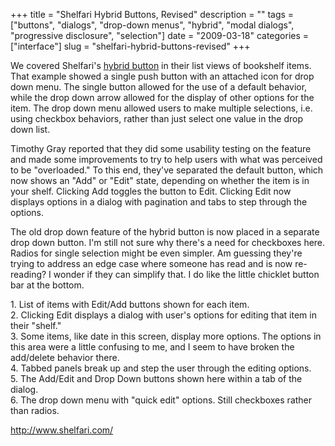 +++
title = "Shelfari Hybrid Buttons, Revised"
description = ""
tags = ["buttons", "dialogs", "drop-down menus", "hybrid", "modal dialogs", "progressive disclosure", "selection"]
date = "2009-03-18"
categories = ["interface"]
slug = "shelfari-hybrid-buttons-revised"
+++


<p>We covered Shelfari's <a href="shelfari-hybrid-buttons.html">hybrid button</a> in their list views of bookshelf items. That example showed a single push button with an attached icon for drop down menu. The single button allowed for the use of a default behavior, while the drop down arrow allowed for the display of other options for the item. The drop down menu allowed users to make multiple selections, i.e. using checkbox behaviors, rather than just select one value in the drop down list.</p>
<p>Timothy Gray reported that they did some usability testing on the feature and made some improvements to try to help users with what was perceived to be "overloaded." To this end, they've separated the default button, which now shows an "Add" or "Edit" state, depending on whether the item is in your shelf. Clicking Add toggles the button to Edit. Clicking Edit now displays options in a dialog with pagination and tabs to step through the options.</p>
<p>The old drop down feature of the hybrid button is now placed in a separate drop down button. I'm still not sure why there's a need for checkboxes here. Radios for single selection might be even simpler. Am guessing they're  trying to address an edge case where someone has read and is now re-reading? I wonder if they can simplify that. I do like the little chicklet button bar at the bottom.</p>
<div id="screens-full" class="clear"><div class="caption">1. List of items with Edit/Add buttons shown for each item.</div><div class="fullimg clear"><a href="/media/interface/shelfari-hybrid-buttons-2-1.png" class="group" rel="group" title="1. List of items with Edit/Add buttons shown for each item."><img src="/media/interface/shelfari-hybrid-buttons-2-1.png" alt="" class="img-responsive"></a></div></div><div id="screens-full" class="clear"><div class="caption">2. Clicking Edit displays a dialog with user's options for editing that item in their &quot;shelf.&quot;</div><div class="fullimg clear"><a href="/media/interface/shelfari-hybrid-buttons-2-2.png" class="group" rel="group" title="2. Clicking Edit displays a dialog with user's options for editing that item in their &quot;she..."><img src="/media/interface/shelfari-hybrid-buttons-2-2.png" alt="" class="img-responsive"></a></div></div><div id="screens-full" class="clear"><div class="caption">3. Some items, like date in this screen, display more options. The options in this area were a little confusing to me, and I seem to have broken the add/delete behavior there.</div><div class="fullimg clear"><a href="/media/interface/shelfari-hybrid-buttons-2-3.png" class="group" rel="group" title="3. Some items, like date in this screen, display more options. The options in this area were a littl..."><img src="/media/interface/shelfari-hybrid-buttons-2-3.png" alt="" class="img-responsive"></a></div></div><div id="screens-full" class="clear"><div class="caption">4. Tabbed panels break up and step the user through the editing options.</div><div class="fullimg clear"><a href="/media/interface/shelfari-hybrid-buttons-2-4.png" class="group" rel="group" title="4. Tabbed panels break up and step the user through the editing options."><img src="/media/interface/shelfari-hybrid-buttons-2-4.png" alt="" class="img-responsive"></a></div></div><div id="screens-full" class="clear"><div class="caption">5. The Add/Edit and Drop Down buttons shown here within a  tab of the dialog.</div><div class="fullimg clear"><a href="/media/interface/shelfari-hybrid-buttons-2-5.png" class="group" rel="group" title="5. The Add/Edit and Drop Down buttons shown here within a  tab of the dialog."><img src="/media/interface/shelfari-hybrid-buttons-2-5.png" alt="" class="img-responsive"></a></div></div><div id="screens-full" class="clear"><div class="caption">6. The drop down menu with &quot;quick edit&quot; options. Still checkboxes rather than radios.</div><div class="fullimg clear"><a href="/media/interface/shelfari-hybrid-buttons-2-6.png" class="group" rel="group" title="6. The drop down menu with &quot;quick edit&quot; options. Still checkboxes rather than radios."><img src="/media/interface/shelfari-hybrid-buttons-2-6.png" alt="" class="img-responsive"></a></div></div>        
<p><a href="http://www.shelfari.com/">http://www.shelfari.com/</a></p>

